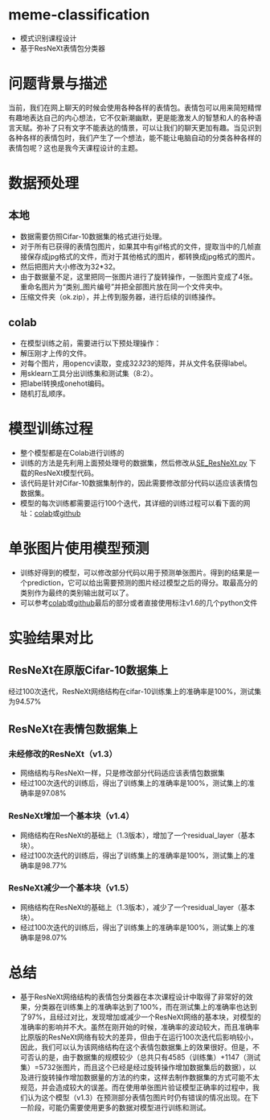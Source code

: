 # meme-classification
+ 模式识别课程设计
+ 基于ResNeXt表情包分类器
# 问题背景与描述
当前，我们在网上聊天的时候会使用各种各样的表情包。表情包可以用来简短精悍有趣地表达自己的内心想法，它不仅新潮幽默，更是能激发人的智慧和人的各种语言天赋。弥补了只有文字不能表达的情景，可以让我们的聊天更加有趣。当见识到各种各样的表情包时，我们产生了一个想法，能不能让电脑自动的分类各种各样的表情包呢？这也是我今天课程设计的主题。
# 数据预处理
## 本地
- 数据需要仿照Cifar-10数据集的格式进行处理。
- 对于所有已获得的表情包图片，如果其中有gif格式的文件，提取当中的几帧直接保存成jpg格式的文件，而对于其他格式的图片，都转换成jpg格式的图片。
- 然后把图片大小修改为32*32。
- 由于数据量不足，这里把同一张图片进行了旋转操作，一张图片变成了4张。重命名图片为“类别_图片编号”并把全部图片放在同一个文件夹中。
- 压缩文件夹（ok.zip），并上传到服务器，进行后续的训练操作。
## colab
- 在模型训练之前，需要进行以下预处理操作：
- 解压刚才上传的文件。
- 对每个图片，用opencv读取，变成32*32*3的矩阵，并从文件名获得label。
- 用sklearn工具分出训练集和测试集（8:2）。
- 把label转换成onehot编码。
- 随机打乱顺序。
# 模型训练过程
- 整个模型都是在Colab进行训练的
- 训练的方法是先利用上面预处理号的数据集，然后修改从[SE_ResNeXt.py](https://github.com/taki0112/SENet-Tensorflow/blob/master/SE_ResNeXt.py) 下载的ResNeXt模型代码。
- 该代码是针对Cifar-10数据集制作的，因此需要修改部分代码以适应该表情包数据集。
- 模型的每次训练都需要运行100个迭代，其详细的训练过程可以看下面的网址：[colab](https://colab.research.google.com/drive/1YfkNHLj9KDEy-_cUMDQtn_4NCkeDb2tQ)或[github](https://github.com/TonyNgcn/meme-classification/blob/master/sernet.ipynb)
# 单张图片使用模型预测
- 训练好得到的模型，可以修改部分代码以用于预测单张图片。得到的结果是一个prediction，它可以给出需要预测的图片经过模型之后的得分。取最高分的类别作为最终的类别输出就可以了。
- 可以参考[colab](https://colab.research.google.com/drive/1YfkNHLj9KDEy-_cUMDQtn_4NCkeDb2tQ)或[github](https://github.com/TonyNgcn/meme-classification/blob/master/sernet.ipynb)最后的部分或者直接使用标注v1.6的几个python文件
# 实验结果对比
## ResNeXt在原版Cifar-10数据集上
经过100次迭代，ResNeXt网络结构在cifar-10训练集上的准确率是100%，测试集为94.57%
## ResNeXt在表情包数据集上
### 未经修改的ResNeXt（v1.3）
- 网络结构与ResNeXt一样，只是修改部分代码适应该表情包数据集
- 经过100次迭代的训练后，得出了训练集上的准确率是100%，测试集上的准确率是97.08%
### ResNeXt增加一个基本块（v1.4）
- 网络结构在ResNeXt的基础上（1.3版本），增加了一个residual_layer（基本块）。
- 经过100次迭代的训练后，得出了训练集上的准确率是100%，测试集上的准确率是98.77%
### ResNeXt减少一个基本块（v1.5）
- 网络结构在ResNeXt的基础上（1.3版本），减少了一个residual_layer（基本块）。
- 经过100次迭代的训练后，得出了训练集上的准确率是100%，测试集上的准确率是98.07%
# 总结
- 基于ResNeXt网络结构的表情包分类器在本次课程设计中取得了非常好的效果，分类器在训练集上的准确率达到了100%，而在测试集上的准确率也达到了97%，且经过对比，发现增加或减少一个ResNeXt网络的基本块，对模型的准确率的影响并不大。虽然在刚开始的时候，准确率的波动较大，而且准确率比原版的ResNeXt网络有较大的差异，但由于在运行100次迭代后影响较小，因此，我们可以认为该网络结构在这个表情包数据集上的效果很好。但是，不可否认的是，由于数据集的规模较少（总共只有4585（训练集）+1147（测试集）=5732张图片，而且这个已经是经过旋转操作增加数据集后的数据），以及进行旋转操作增加数据量的方法的约束，这样去制作数据集的方式可能不太规范，并会造成较大的误差。而在使用单张图片验证模型正确率的过程中，我们认为这个模型（v1.3）在预测部分表情包图片时仍有错误的情况出现。在下一阶段，可能仍需要使用更多的数据对模型进行训练和测试。
